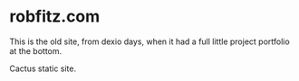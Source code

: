# robfitz.com

This is the old site, from dexio days, when it had a full little project portfolio at the bottom.

Cactus static site.
